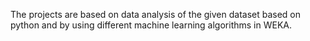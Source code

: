 The projects are based on data analysis of the given dataset based on python and by using different machine learning algorithms in WEKA.

